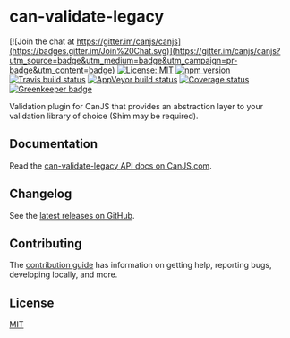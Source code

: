 # can-validate-legacy

[![Join the chat at https://gitter.im/canjs/canjs](https://badges.gitter.im/Join%20Chat.svg)](https://gitter.im/canjs/canjs?utm_source=badge&utm_medium=badge&utm_campaign=pr-badge&utm_content=badge)
[![License: MIT](https://img.shields.io/badge/License-MIT-blue.svg)](https://github.com/canjs/can-validate-legacy/blob/master/LICENSE.md)
[![npm version](https://badge.fury.io/js/can-validate-legacy.svg)](https://www.npmjs.com/package/can-validate-legacy)
[![Travis build status](https://travis-ci.org/canjs/can-validate-legacy.svg?branch=master)](https://travis-ci.org/canjs/can-validate-legacy)
[![AppVeyor build status](https://ci.appveyor.com/api/projects/status/github/canjs/can-validate-legacy?branch=master&svg=true)](https://ci.appveyor.com/project/matthewp/can-validate-legacy)
[![Coverage status](https://coveralls.io/repos/github/canjs/can-validate-legacy/badge.svg?branch=master)](https://coveralls.io/github/canjs/can-validate-legacy?branch=master)
[![Greenkeeper badge](https://badges.greenkeeper.io/canjs/can-validate-legacy.svg)](https://greenkeeper.io/)

Validation plugin for CanJS that provides an abstraction layer to your validation library of choice (Shim may be required).

## Documentation

Read the [can-validate-legacy API docs on CanJS.com](https://canjs.com/doc/can-validate-legacy.html).

## Changelog

See the [latest releases on GitHub](https://github.com/canjs/can-validate-legacy/releases).

## Contributing

The [contribution guide](https://github.com/canjs/can-validate-legacy/blob/master/CONTRIBUTING.md) has information on getting help, reporting bugs, developing locally, and more.

## License

[MIT](https://github.com/canjs/can-validate-legacy/blob/master/LICENSE.md)

